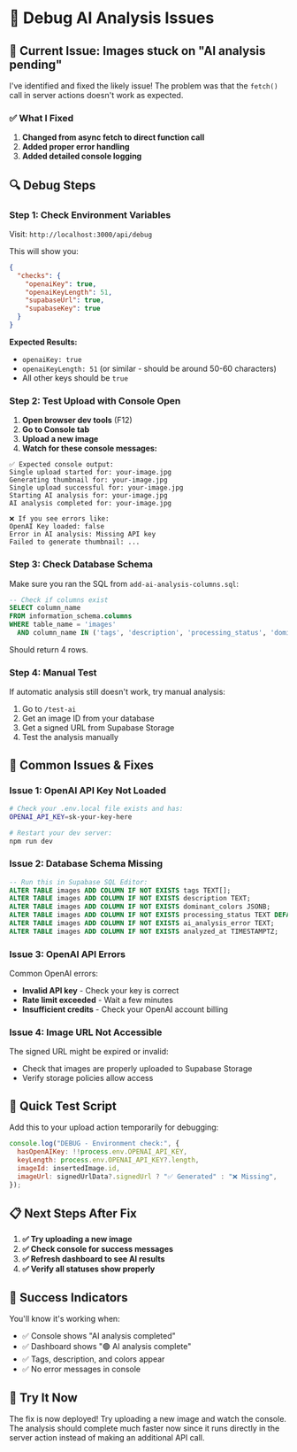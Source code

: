# 🔧 Debug AI Analysis Issues

## 🚨 **Current Issue: Images stuck on "AI analysis pending"**

I've identified and fixed the likely issue! The problem was that the `fetch()` call in server actions doesn't work as expected.

### ✅ **What I Fixed**

1. **Changed from async fetch to direct function call**
2. **Added proper error handling**
3. **Added detailed console logging**

## 🔍 **Debug Steps**

### **Step 1: Check Environment Variables**

Visit: `http://localhost:3000/api/debug`

This will show you:

```json
{
  "checks": {
    "openaiKey": true,
    "openaiKeyLength": 51,
    "supabaseUrl": true,
    "supabaseKey": true
  }
}
```

**Expected Results:**

- `openaiKey: true`
- `openaiKeyLength: 51` (or similar - should be around 50-60 characters)
- All other keys should be `true`

### **Step 2: Test Upload with Console Open**

1. **Open browser dev tools** (F12)
2. **Go to Console tab**
3. **Upload a new image**
4. **Watch for these console messages:**

```
✅ Expected console output:
Single upload started for: your-image.jpg
Generating thumbnail for: your-image.jpg
Single upload successful for: your-image.jpg
Starting AI analysis for: your-image.jpg
AI analysis completed for: your-image.jpg
```

```
❌ If you see errors like:
OpenAI Key loaded: false
Error in AI analysis: Missing API key
Failed to generate thumbnail: ...
```

### **Step 3: Check Database Schema**

Make sure you ran the SQL from `add-ai-analysis-columns.sql`:

```sql
-- Check if columns exist
SELECT column_name
FROM information_schema.columns
WHERE table_name = 'images'
  AND column_name IN ('tags', 'description', 'processing_status', 'dominant_colors');
```

Should return 4 rows.

### **Step 4: Manual Test**

If automatic analysis still doesn't work, try manual analysis:

1. Go to `/test-ai`
2. Get an image ID from your database
3. Get a signed URL from Supabase Storage
4. Test the analysis manually

## 🔧 **Common Issues & Fixes**

### **Issue 1: OpenAI API Key Not Loaded**

```bash
# Check your .env.local file exists and has:
OPENAI_API_KEY=sk-your-key-here

# Restart your dev server:
npm run dev
```

### **Issue 2: Database Schema Missing**

```sql
-- Run this in Supabase SQL Editor:
ALTER TABLE images ADD COLUMN IF NOT EXISTS tags TEXT[];
ALTER TABLE images ADD COLUMN IF NOT EXISTS description TEXT;
ALTER TABLE images ADD COLUMN IF NOT EXISTS dominant_colors JSONB;
ALTER TABLE images ADD COLUMN IF NOT EXISTS processing_status TEXT DEFAULT 'pending';
ALTER TABLE images ADD COLUMN IF NOT EXISTS ai_analysis_error TEXT;
ALTER TABLE images ADD COLUMN IF NOT EXISTS analyzed_at TIMESTAMPTZ;
```

### **Issue 3: OpenAI API Errors**

Common OpenAI errors:

- **Invalid API key** - Check your key is correct
- **Rate limit exceeded** - Wait a few minutes
- **Insufficient credits** - Check your OpenAI account billing

### **Issue 4: Image URL Not Accessible**

The signed URL might be expired or invalid:

- Check that images are properly uploaded to Supabase Storage
- Verify storage policies allow access

## 🧪 **Quick Test Script**

Add this to your upload action temporarily for debugging:

```javascript
console.log("DEBUG - Environment check:", {
  hasOpenAIKey: !!process.env.OPENAI_API_KEY,
  keyLength: process.env.OPENAI_API_KEY?.length,
  imageId: insertedImage.id,
  imageUrl: signedUrlData?.signedUrl ? "✅ Generated" : "❌ Missing",
});
```

## 📋 **Next Steps After Fix**

1. **✅ Try uploading a new image**
2. **✅ Check console for success messages**
3. **✅ Refresh dashboard to see AI results**
4. **✅ Verify all statuses show properly**

## 🎯 **Success Indicators**

You'll know it's working when:

- ✅ Console shows "AI analysis completed"
- ✅ Dashboard shows "🟢 AI analysis complete"
- ✅ Tags, description, and colors appear
- ✅ No error messages in console

## 🚀 **Try It Now**

The fix is now deployed! Try uploading a new image and watch the console. The analysis should complete much faster now since it runs directly in the server action instead of making an additional API call.
